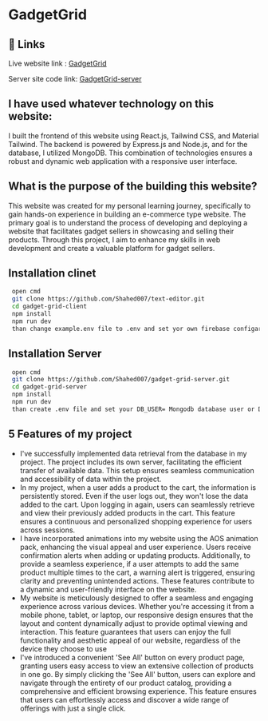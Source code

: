 # GadgetGrid


## 🔗 Links
Live website link :
[GadgetGrid](https://gadgetgrid-client.web.app)

Server site code link: [GadgetGrid-server](https://github.com/Shahed007/gadget-grid-server)

## I have used whatever technology on this website:
I built the frontend of this website using React.js, Tailwind CSS, and Material Tailwind. The backend is powered by Express.js and Node.js, and for the database, I utilized MongoDB. This combination of technologies ensures a robust and dynamic web application with a responsive user interface.

## What is the purpose of the building this website?

This website was created for my personal learning journey, specifically to gain hands-on experience in building an e-commerce type website. The primary goal is to understand the process of developing and deploying a website that facilitates gadget sellers in showcasing and selling their products. Through this project, I aim to enhance my skills in web development and create a valuable platform for gadget sellers.

## Installation clinet


```bash
 open cmd
 git clone https://github.com/Shahed007/text-editor.git
 cd gadget-grid-client
 npm install 
 npm run dev
 than change example.env file to .env and set yor own firebase configaration
```

## Installation Server


```bash
 open cmd
 git clone https://github.com/Shahed007/gadget-grid-server.git
 cd gadget-grid-server
 npm install 
 npm run dev
 than create .env file and set your DB_USER= Mongodb database user or DB_PASS= Mongodb database password
```



## 5 Features of my project

- I've successfully implemented data retrieval from the database in my project. The project includes its own server, facilitating the efficient transfer of available data. This setup ensures seamless communication and accessibility of data within the project.
- In my project, when a user adds a product to the cart, the information is persistently stored. Even if the user logs out, they won't lose the data added to the cart. Upon logging in again, users can seamlessly retrieve and view their previously added products in the cart. This feature ensures a continuous and personalized shopping experience for users across sessions.
- I have incorporated animations into my website using the AOS animation pack, enhancing the visual appeal and user experience. Users receive confirmation alerts when adding or updating products. Additionally, to provide a seamless experience, if a user attempts to add the same product multiple times to the cart, a warning alert is triggered, ensuring clarity and preventing unintended actions. These features contribute to a dynamic and user-friendly interface on the website.
- My website is meticulously designed to offer a seamless and engaging experience across various devices. Whether you're accessing it from a mobile phone, tablet, or laptop, our responsive design ensures that the layout and content dynamically adjust to provide optimal viewing and interaction. This feature guarantees that users can enjoy the full functionality and aesthetic appeal of our website, regardless of the device they choose to use
- I've introduced a convenient 'See All' button on every product page, granting users easy access to view an extensive collection of products in one go. By simply clicking the 'See All' button, users can explore and navigate through the entirety of our product catalog, providing a comprehensive and efficient browsing experience. This feature ensures that users can effortlessly access and discover a wide range of offerings with just a single click.






